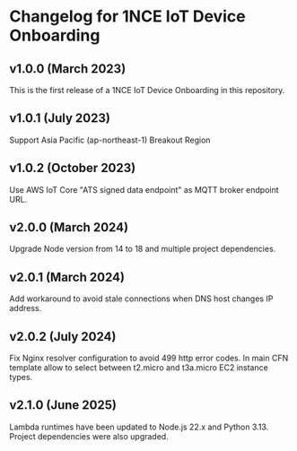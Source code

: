 # Changelog for 1NCE IoT Device Onboarding

## v1.0.0 (March 2023)

This is the first release of a 1NCE IoT Device Onboarding in this repository.

## v1.0.1 (July 2023)

Support Asia Pacific (ap-northeast-1) Breakout Region

## v1.0.2 (October 2023)

Use AWS IoT Core "ATS signed data endpoint" as MQTT broker endpoint URL.

## v2.0.0 (March 2024)

Upgrade Node version from 14 to 18 and multiple project dependencies.

## v2.0.1 (March 2024)

Add workaround to avoid stale connections when DNS host changes IP address.

## v2.0.2 (July 2024)

Fix Nginx resolver configuration to avoid 499 http error codes.
In main CFN template allow to select between t2.micro and t3a.micro EC2 instance types.


## v2.1.0 (June 2025)

Lambda runtimes have been updated to Node.js 22.x and Python 3.13. Project dependencies were also upgraded.
